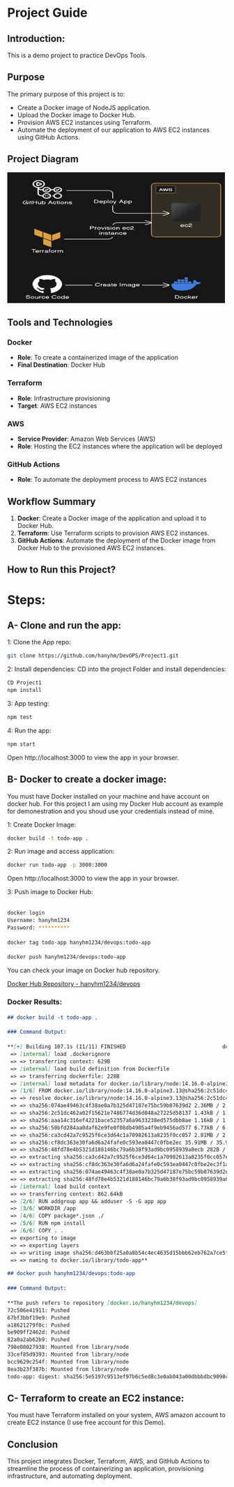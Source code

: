 # Project Guide

## Introduction:
This is a demo project to practice DevOps Tools.

## Purpose
The primary purpose of this project is to:

- Create a Docker image of NodeJS application.
- Upload the Docker image to Docker Hub.
- Provision AWS EC2 instances using Terraform.
- Automate the deployment of our application to AWS EC2 instances using GitHub Actions.

## Project Diagram
<img src="./diagram.png" alt="Project Diagram" width="500" height="300">

## Tools and Technologies
### Docker
- **Role**: To create a containerized image of the application
- **Final Destination**: Docker Hub
### Terraform
- **Role**: Infrastructure provisioning
- **Target**: AWS EC2 instances
### AWS
- **Service Provider**: Amazon Web Services (AWS)
- **Role**: Hosting the EC2 instances where the application will be deployed
### GitHub Actions
- **Role**: To automate the deployment process to AWS EC2 instances
## Workflow Summary 
1. **Docker**: Create a Docker image of the application and upload it to Docker Hub.
2. **Terraform**: Use Terraform scripts to provision AWS EC2 instances.
3. **GitHub Actions**: Automate the deployment of the Docker image from Docker Hub to the provisioned AWS EC2 instances.

## How to Run this Project?

# Steps:

## A- Clone and run the app:

1: Clone the App repo:
```sh
git clone https://github.com/hanyhm/DevOPS/Project1.git
```

2: Install dependencies:
CD into the project Folder and install dependencies: 
```sh
CD Project1
npm install
```

3: App testing:
```sh
npm test
```

4: Run the app:
```sh
npm start
```
Open http://localhost:3000 to view the app in your browser.


## B- Docker to create a docker image:

You must have Docker installed on your machine and have account on docker hub. For this project I am using my Docker Hub account as example for demonestration and you shoud use your credentials instead of mine.

1: Create Docker Image:
```sh
docker build -t todo-app .
```

2: Run image and access application:
```sh
docker run todo-app -p 3000:3000
```
Open http://localhost:3000 to view the app in your browser.

3: Push image to Docker Hub:
```sh

docker login
Username: hanyhm1234
Password: **********

docker tag todo-app hanyhm1234/devops:todo-app 

docker push hanyhm1234/devops:todo-app
```

You can check your image on Docker hub repository.

[Docker Hub Repository - hanyhm1234/devops](https://hub.docker.com/repository/docker/hanyhm1234/devops/)

### Docker Results:

```markdown
## docker build -t todo-app .

### Command Output:

**[+] Building 107.1s (11/11) FINISHED                               docker:default
 => [internal] load .dockerignore                                            0.1s
 => => transferring context: 629B                                            0.0s
 => [internal] load build definition from Dockerfile                         0.1s
 => => transferring dockerfile: 228B                                         0.0s
 => [internal] load metadata for docker.io/library/node:14.16.0-alpine3.13   2.9s
 => [1/6] FROM docker.io/library/node:14.16.0-alpine3.13@sha256:2c51dc462a  15.6s
 => => resolve docker.io/library/node:14.16.0-alpine3.13@sha256:2c51dc462a0  0.1s
 => => sha256:074ae49463c4f38ae0a7b325d47187e75bc59b07639d2 2.36MB / 2.36MB  1.1s
 => => sha256:2c51dc462a02f15621e7486774d36d048a27225d58137 1.43kB / 1.43kB  0.0s
 => => sha256:aaa14c316ef4221bace52357a6a9633238ed575dbb8ae 1.16kB / 1.16kB  0.0s
 => => sha256:50bfd284aa0daf62e9fe0f08db4905a4f9eb9456ad577 6.73kB / 6.73kB  0.0s
 => => sha256:ca3cd42a7c9525f6ce3d64c1a70982613a8235f0cc057 2.81MB / 2.81MB  2.1s
 => => sha256:cf8dc363e30fa6d6a24fafe0c593ea0447c0fbe2ec 35.91MB / 35.91MB  11.9s
 => => sha256:48fd78e4b5321d188146bc79a6b38f93ad9bc0958939a8ecb 282B / 282B  1.7s
 => => extracting sha256:ca3cd42a7c9525f6ce3d64c1a70982613a8235f0cc057ec924  0.2s
 => => extracting sha256:cf8dc363e30fa6d6a24fafe0c593ea0447c0fbe2ec3f1a7e6c  2.9s
 => => extracting sha256:074ae49463c4f38ae0a7b325d47187e75bc59b07639d2e312d  0.1s
 => => extracting sha256:48fd78e4b5321d188146bc79a6b38f93ad9bc0958939a8ecbd  0.0s
 => [internal] load build context                                            0.2s
 => => transferring context: 862.64kB                                        0.1s
 => [2/6] RUN addgroup app && adduser -S -G app app                          0.6s
 => [3/6] WORKDIR /app                                                       0.1s
 => [4/6] COPY package*.json ./                                              0.1s
 => [5/6] RUN npm install                                                   80.9s
 => [6/6] COPY . .                                                           0.1s
 => exporting to image                                                       6.4s
 => => exporting layers                                                      6.4s
 => => writing image sha256:d463bbf25a0a8b54c4ec4635d15bbb62eb762a7ce5f9386  0.0s
 => => naming to docker.io/library/todo-app**

```
```markdown
## docker push hanyhm1234/devops:todo-app

### Command Output:

**The push refers to repository [docker.io/hanyhm1234/devops]
72c506e41911: Pushed
67bf3bbf19e9: Pushed
a18621279f0c: Pushed
be909ff2462d: Pushed
82a0a2ab62b9: Pushed
798e08027938: Mounted from library/node
33cef85d9393: Mounted from library/node
bcc9629c254f: Mounted from library/node
8ea3b23f387b: Mounted from library/node
todo-app: digest: sha256:5e5197c9513ef97b6c5ed8c3e0ab043a00dbbbdbc9098c67743fc54cdaba987c size: 2205**

```


## C- Terraform to create an EC2 instance:

You must have Terraform installed on your system, AWS amazon account to create EC2 instance (I use free account for this Demo).







## Conclusion
This project integrates Docker, Terraform, AWS, and GitHub Actions to streamline the process of containerizing an application, provisioning infrastructure, and automating deployment.

